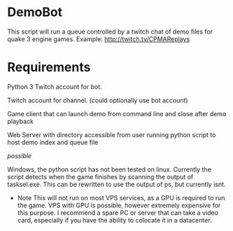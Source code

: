 # DemoBot

This script will run a queue controlled by a twitch chat of demo files for quake 3 engine games.
Example: http://twitch.tv/CPMAReplays

# Requirements

Python 3
Twitch account for bot.

Twitch account for channel. (could optionally use bot account)

Game client that can launch demo from command line and close after demo playback

Web Server with directory accessible from user running python script to host demo index and queue file

*possible*

Windows, the python script has not been tested on linux. Currently the script detects when the game finishes by scanning the output of tasksel.exe. This can be rewritten to use the output of ps, but currently isnt.


* Note 
This will not run on most VPS services, as a GPU is required to run the game. VPS with GPU is possible, however extremely expensive for this purpose. I recommend a spare PC or server that can take a video card, especially if you have the ability to colocate it in a datacenter.
